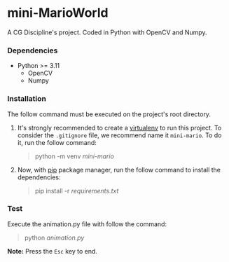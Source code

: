 # mini-MarioWorld
A CG Discipline's project. Coded in Python with OpenCV and Numpy.

### Dependencies
- Python >= 3.11
  - OpenCV
  - Numpy

### Installation
The follow command must be executed on the project's root directory.
1. It's strongly recommended to create a [virtualenv](https://docs.python.org/3/library/venv.html) to run this project. To consider the `.gitignore` file, we recommend name it `mini-mario`. To do it, run the follow command:
    > python -m venv _mini-mario_

2. Now, with [pip](https://pypi.org/project/pip/) package manager, run the follow command to install the dependencies:
    > pip install -r _requirements.txt_
### Test
Execute the <span>animation.py</span> file with follow the command:
>python _<span>animation.py</span>_
> 
**Note:** Press the `Esc` key to end.